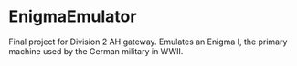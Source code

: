 # EnigmaEmulator
Final project for Division 2 AH gateway. Emulates an Enigma I, the primary machine used by the German military in WWII.
